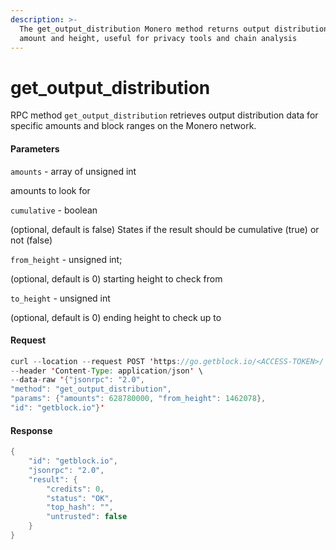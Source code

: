 ```yaml
---
description: >-
  The get_output_distribution Monero method returns output distribution data by
  amount and height, useful for privacy tools and chain analysis
---
```


# get\_output\_distribution

RPC method `get_output_distribution` retrieves output distribution data for specific amounts and block ranges on the Monero network.

#### Parameters

`amounts` - array of unsigned int

amounts to look for

`cumulative` - boolean

(optional, default is false) States if the result should be cumulative (true) or not (false)

`from_height` - unsigned int;

(optional, default is 0) starting height to check from

`to_height` - unsigned int

(optional, default is 0) ending height to check up to

#### Request

```java
curl --location --request POST 'https://go.getblock.io/<ACCESS-TOKEN>/' \
--header 'Content-Type: application/json' \
--data-raw '{"jsonrpc": "2.0",
"method": "get_output_distribution",
"params": {"amounts": 628780000, "from_height": 1462078},
"id": "getblock.io"}'
```

#### Response

```java
{
    "id": "getblock.io",
    "jsonrpc": "2.0",
    "result": {
        "credits": 0,
        "status": "OK",
        "top_hash": "",
        "untrusted": false
    }
}
```
